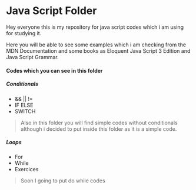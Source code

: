 # Java Script Folder

Hey everyone this is my repository for java script codes which i am using for studying it.

Here you will be able to see some examples which i am checking from the MDN Documentation
and some books as Eloquent Java Script 3 Edition and Java Script Grammar.

#### Codes which you can see in this folder
##### Conditionals
  * && || != 
  * IF ELSE
  * SWITCH
> Also in this folder you will find simple codes without conditionals although i decided to put inside this folder as it is a simple code.

##### Loops
  * For
  * While
  * Exercices
  > Soon I going to put do while codes 